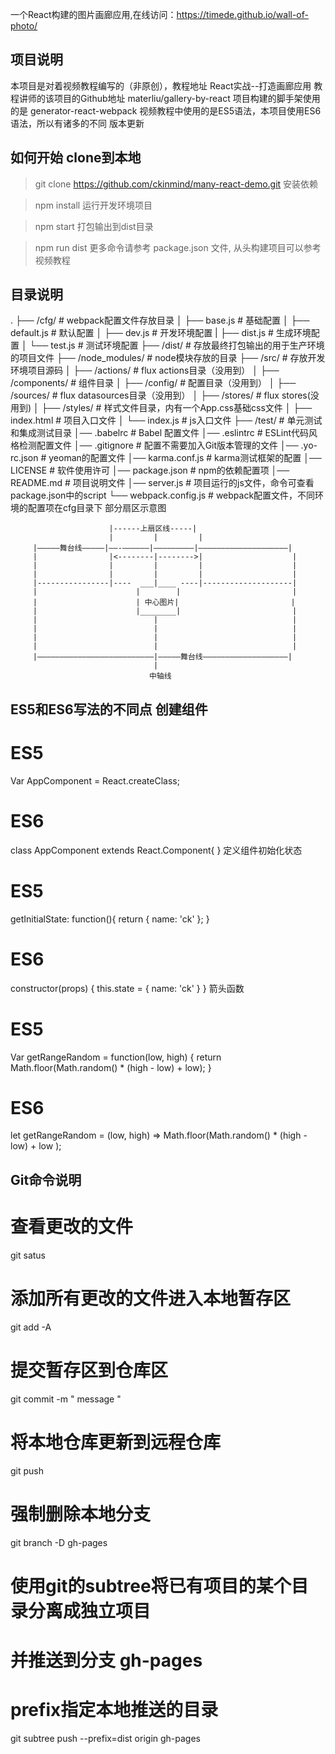 
一个React构建的图片画廊应用,在线访问：https://timede.github.io/wall-of-photo/

## 项目说明

本项目是对着视频教程编写的（非原创），教程地址  React实战--打造画廊应用
教程讲师的该项目的Github地址 materliu/gallery-by-react
项目构建的脚手架使用的是 generator-react-webpack
视频教程中使用的是ES5语法，本项目使用ES6语法，所以有诸多的不同
版本更新

## 如何开始 clone到本地

> git clone https://github.com/ckinmind/many-react-demo.git
安装依赖

> npm install
运行开发环境项目

> npm start
打包输出到dist目录

> npm run dist
更多命令请参考 package.json 文件, 从头构建项目可以参考视频教程

## 目录说明

.
├── /cfg/                       # webpack配置文件存放目录
│   ├── base.js                 # 基础配置
│   ├── default.js              # 默认配置
│   ├── dev.js                  # 开发环境配置
|   ├── dist.js                 # 生成环境配置
│   └── test.js                 # 测试环境配置
├── /dist/                      # 存放最终打包输出的用于生产环境的项目文件
├── /node_modules/              # node模块存放的目录
├── /src/                       # 存放开发环境项目源码
│   ├── /actions/               # flux actions目录（没用到）
│   ├── /components/            # 组件目录
│   ├── /config/                # 配置目录（没用到）
│   ├── /sources/               # flux datasources目录（没用到）
│   ├── /stores/                # flux stores(没用到)
│   ├── /styles/                # 样式文件目录，内有一个App.css基础css文件
│   ├── index.html              # 项目入口文件
│   └── index.js                # js入口文件
├── /test/                      # 单元测试和集成测试目录
│── .babelrc                    # Babel 配置文件
│── .eslintrc                   # ESLint代码风格检测配置文件
│── .gitignore                  # 配置不需要加入Git版本管理的文件
│── .yo-rc.json                 # yeoman的配置文件
│── karma.conf.js               # karma测试框架的配置
│── LICENSE                     # 软件使用许可
│── package.json                # npm的依赖配置项
│── README.md                   # 项目说明文件
│── server.js                   # 项目运行的js文件，命令可查看package.json中的script
└── webpack.config.js           # webpack配置文件，不同环境的配置项在cfg目录下
部分扇区示意图

                          |------上扇区线-----|
                          |         |         |
         |—————舞台线—————|——-——————|—————————|————————————————————|
         |                |<--------|-------->|                    |
         |                |         |         |                    |
         |                |         |         |                    |
         |----------------|----  ___|____ ----|--------------------|
         |                      |        |                         |
         |                      | 中心图片|                         |
         |                      |________|                         |
         |                          |                              |
         |                          |                              |
         |                          |                              |
         |                          |                              |
         |——————————————————————————|—————舞台线———————————————————|
                                    |
                                   中轴线
## ES5和ES6写法的不同点 创建组件

# ES5
Var AppComponent = React.createClass;

# ES6
class AppComponent extends React.Component{ }
定义组件初始化状态

# ES5
getInitialState: function(){
  return {
    name: 'ck'
  };
}

# ES6
constructor(props) {
  this.state = {
    name: 'ck'
  }
}
箭头函数

# ES5
Var getRangeRandom = function(low, high) {
  return Math.floor(Math.random() * (high - low) + low);
}

# ES6
let getRangeRandom = (low, high) =>  Math.floor(Math.random() * (high - low) + low );
## Git命令说明

# 查看更改的文件
git satus

# 添加所有更改的文件进入本地暂存区
git add -A

# 提交暂存区到仓库区
git commit -m " message "

# 将本地仓库更新到远程仓库
git push

# 强制删除本地分支
git branch -D gh-pages

# 使用git的subtree将已有项目的某个目录分离成独立项目
# 并推送到分支 gh-pages
# prefix指定本地推送的目录
git subtree push --prefix=dist origin gh-pages
